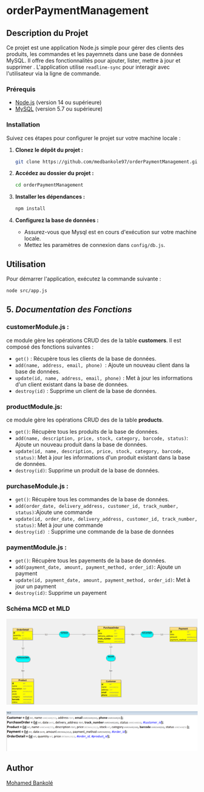 # orderPaymentManagement

## Description du Projet

Ce projet est une application Node.js simple pour gérer des clients des produits, les commandes et les payemnets dans une base de données MySQL. Il offre des fonctionnalités pour ajouter, lister, mettre à jour et supprimer . L'application utilise `readline-sync` pour interagir avec l'utilisateur via la ligne de commande.



### Prérequis

- [Node.js](https://nodejs.org/) (version 14 ou supérieure)
- [MySQL](https://www.mysql.com/) (version 5.7 ou supérieure)
  

### Installation
 Suivez ces étapes pour configurer le projet sur votre machine locale :

1. **Clonez le dépôt du projet :**
   ```bash
   git clone https://github.com/medbankole97/orderPaymentManagement.git
   ```

2. **Accédez au dossier du projet :**
   ```bash
   cd orderPaymentManagement
   ```

3. **Installer les dépendances :**
   ```bash
   npm install
   ```
4. **Configurez la base de données :**

    - Assurez-vous que Mysql est en cours d'exécution sur votre machine locale.
    - Mettez les paramètres de connexion dans `config/db.js`.
  
## Utilisation

Pour démarrer l'application, exécutez la commande suivante :

```bash
node src/app.js
```
## 5. ***Documentation des Fonctions***

### customerModule.js :
 ce module gère les opérations CRUD des de la table **customers**. 
 Il est composé des fonctions suivantes :

 - `get()` : Récupère tous les clients de la base de données.
 - `add(name, address, email, phone) `: Ajoute un nouveau client dans la base de données.
 - `update(id, name, address, email, phone)` : Met à jour les informations d'un client existant dans la base de données.
 - `destroy(id)` : Supprime un client de la base de données.
 
### productModule.js: 
ce module gère les opérations CRUD des de la table **products**.
 - `get()`: Récupère tous les produits de la base de données.
 - `add(name, description, price, stock, category, barcode, status)`:  Ajoute un nouveau produit dans la base de données.
 - `update(id, name, description, price, stock, category, barcode, status)`: Met à jour les informations d'un produit existant dans la base de données.
 - `destroy(id)`: Supprime un produit de la base de données.

### purchaseModule.js :


 - `get()`: Récupère tous les commandes de la base de données.
 - `add(order_date, delivery_address, customer_id, track_number, status)`:Ajoute une commande
 - `update(id, order_date, delivery_address, customer_id, track_number, status)`: Met à jour une commande
 - `destroy(id) `: Supprime une commande de la base de données

### paymentModule.js :
- `get()`: Récupère tous les payements de la base de données.
- `add(payment_date, amount, payment_method, order_id)`: Ajoute un payment
- `update(id, payment_date, amount, payment_method, order_id)`: Met à jour un payment
- `destroy(id)`: Supprime un payement


### Schéma MCD et MLD

![](/src/assets/images/MCD.jpg)

![](/src/assets/images/MLD.png)


## Author
[Mohamed Bankolé](https://github.com/medbankole97)